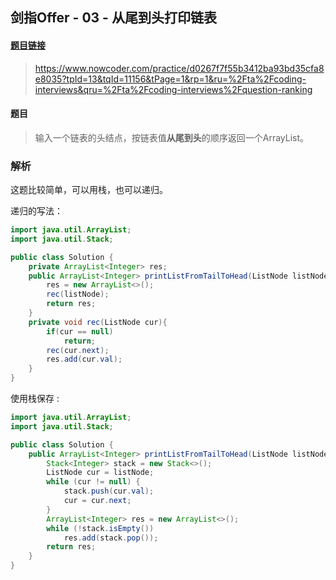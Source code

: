 ## 剑指Offer - 03 - 从尾到头打印链表

#### [题目链接](https://www.nowcoder.com/practice/d0267f7f55b3412ba93bd35cfa8e8035?tpId=13&tqId=11156&tPage=1&rp=1&ru=%2Fta%2Fcoding-interviews&qru=%2Fta%2Fcoding-interviews%2Fquestion-ranking)

> https://www.nowcoder.com/practice/d0267f7f55b3412ba93bd35cfa8e8035?tpId=13&tqId=11156&tPage=1&rp=1&ru=%2Fta%2Fcoding-interviews&qru=%2Fta%2Fcoding-interviews%2Fquestion-ranking

#### 题目

> 输入一个链表的头结点，按链表值**从尾到头**的顺序返回一个ArrayList。

### 解析

这题比较简单，可以用栈，也可以递归。

递归的写法：

```java
import java.util.ArrayList;
import java.util.Stack;

public class Solution {
    private ArrayList<Integer> res;
    public ArrayList<Integer> printListFromTailToHead(ListNode listNode) {
        res = new ArrayList<>();
        rec(listNode);
        return res;
    }
    private void rec(ListNode cur){
        if(cur == null)
            return;
        rec(cur.next);
        res.add(cur.val);
    }
}
```

使用栈保存 :

```java
import java.util.ArrayList;
import java.util.Stack;

public class Solution {
    public ArrayList<Integer> printListFromTailToHead(ListNode listNode) {
        Stack<Integer> stack = new Stack<>();
        ListNode cur = listNode;
        while (cur != null) {
            stack.push(cur.val);
            cur = cur.next;
        }
        ArrayList<Integer> res = new ArrayList<>();
        while (!stack.isEmpty())
            res.add(stack.pop());
        return res;
    }
}
```

